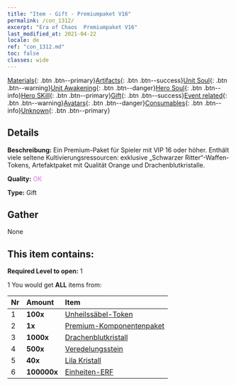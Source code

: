 ```yaml
---
title: "Item - Gift - Premiumpaket V16"
permalink: /con_1312/
excerpt: "Era of Chaos  Premiumpaket V16"
last_modified_at: 2021-04-22
locale: de
ref: "con_1312.md"
toc: false
classes: wide
---
```

 [Materials](/ItemsDE/){: .btn .btn--primary}[Artifacts](/ItemsDE/Artifacts/){: .btn .btn--success}[Unit Soul](/ItemsDE/UnitSoul/){: .btn .btn--warning}[Unit Awakening](/ItemsDE/UnitAwakening/){: .btn .btn--danger}[Hero Soul](/ItemsDE/HeroSoul/){: .btn .btn--info}[Hero SKill](/ItemsDE/HeroSkill/){: .btn .btn--primary}[Gift](/ItemsDE/Gift/){: .btn .btn--success}[Event related](/ItemsDE/Events/){: .btn .btn--warning}[Avatars](/ItemsDE/Avatars/){: .btn .btn--danger}[Consumables](/ItemsDE/Consumables/){: .btn .btn--info}[Unknown](/ItemsDE/Unknown/){: .btn .btn--primary}

## Details
 **Beschreibung:** Ein Premium-Paket für Spieler mit VIP 16 oder höher. Enthält viele seltene Kultivierungsressourcen: exklusive „Schwarzer Ritter“-Waffen-Tokens, Artefaktpaket mit Qualität Orange und Drachenblutkristalle.

 **Quality:** <span style="color: #DA70D6">OK</span>

 **Type:** Gift

## Gather

  None

## This item contains:

 **Required Level to open:** 1

 1 You would get **ALL** items  from:

  | Nr | Amount |     Item    |
  |:---|:-------|:------------|
  | 1 |  **100x** | [Unheilssäbel-Token](/de/Items/con_979/) |  | 
  | 2 |  **1x** | [Premium-Komponentenpaket](/de/Items/con_1363/) |  | 
  | 3 |  **1000x** | [Drachenblutkristall](/de/Items/con_879/) |  | 
  | 4 |  **500x** | [Veredelungsstein](/de/Items/con_814/) |  | 
  | 5 |  **40x** | [Lila Kristall](/de/Items/con_720/) |  | 
  | 6 |  **100000x** | [Einheiten-ERF](/de/Items/con_902/) |  | 
